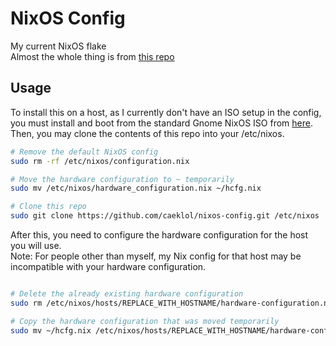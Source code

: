 # NixOS Config

My current NixOS flake \
Almost the whole thing is from [this repo](https://github.com/Misterio77/nix-starter-configs)

## Usage
To install this on a host, as I currently don't have an ISO setup in the config, you must install and boot from the standard Gnome NixOS ISO from [here](https://channels.nixos.org/nixos-23.11/latest-nixos-gnome-x86_64-linux.iso). \
Then, you may clone the contents of this repo into your /etc/nixos.

```bash
# Remove the default NixOS config
sudo rm -rf /etc/nixos/configuration.nix

# Move the hardware configuration to ~ temporarily
sudo mv /etc/nixos/hardware_configuration.nix ~/hcfg.nix

# Clone this repo 
sudo git clone https://github.com/caeklol/nixos-config.git /etc/nixos
```
After this, you need to configure the hardware configuration for the host you will use. \
Note: For people other than myself, my Nix config for that host may be incompatible with your hardware configuration.
```bash

# Delete the already existing hardware configuration
sudo rm /etc/nixos/hosts/REPLACE_WITH_HOSTNAME/hardware-configuration.nix

# Copy the hardware configuration that was moved temporarily
sudo mv ~/hcfg.nix /etc/nixos/hosts/REPLACE_WITH_HOSTNAME/hardware-configuration.nix
```
